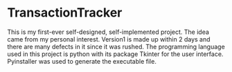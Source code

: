 # TransactionTracker

This is my first-ever self-designed, self-implemented project. The idea came from my personal interest. Version1 is made up within 2 days and there are many defects in it since it was rushed. The programming language used in this project is python with its package Tkinter for the user interface. Pyinstaller was used to generate the executable file.
